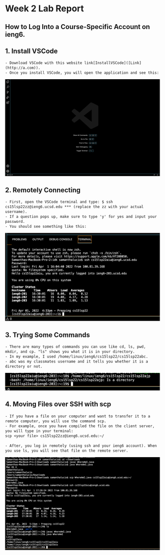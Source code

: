 # Week 2 Lab Report

## How to Log Into a Course-Specific Account on ieng6.

## 1. Install VSCode

    - Download VSCode with this website link[InstallVSCode]([Link](http://a.com)). 
    - Once you install VSCode, you will open the application and see this:

![Image](installingVscode.png)

## 2. Remotely Connecting

    - First, open the VSCode terminal and type: $ ssh cs15lsp22zz@ieng6.ucsd.edu *** (replace the zz with your actual username). 
    - If a question pops up, make sure to type 'y' for yes and input your password. 
    - You should see something like this:

![Image](remotelyConnecting.png)

## 3. Trying Some Commands

    - There are many types of commands you can use like cd, ls, pwd, mkdir, and cp. "ls" shows you what it is in your directory. 
    - In my example, I used /home/linux/ieng6/cs15lsp22/cs15lsp22abc. 
    - abc was my classmates username and it tells you whether it is a directory or not. 
    
![Image](tryingSomeCommands.png)

## 4. Moving Files over SSH with scp

    - If you have a file on your computer and want to transfer it to a remote computer, you will use the command scp. 
    - For example, once you have compiled the file on the client server, you will type in your terminal: 
    scp <your file> cs15lsp22zz@ieng6.ucsd.edu:~/

    - After, you log in remotely (using ssh and your ieng6 account). When you use ls, you will see that file on the remote server. 

![Image](movingFiles.png)
